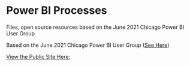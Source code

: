 # Power BI Processes

Files, open source resources based on the June 2021 Chicago Power BI User Group

Based on the June 2021 Chicago Power BI User Group ([See Here](https://www.youtube.com/watch?v=QdEdqrbemtQ))

[View the Public Site Here: ](https://pugliathomas.github.io/Power-BI-Processes/)